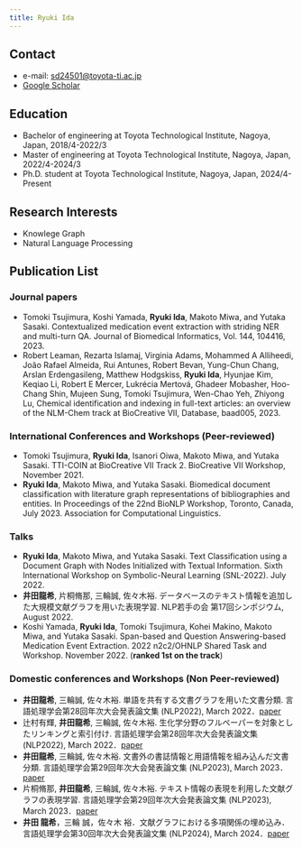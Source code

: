 ```yaml
---
title: Ryuki Ida
---
```


## Contact

- e-mail: sd24501@toyota-ti.ac.jp
- [Google Scholar](https://scholar.google.co.jp/citations?user=xeX5WPoAAAAJ&hl=ja&oi=ao)

## Education
- Bachelor of engineering at Toyota Technological Institute, Nagoya, Japan, 2018/4-2022/3
- Master of engineering at Toyota Technological Institute, Nagoya, Japan, 2022/4-2024/3
- Ph.D. student at Toyota Technological Institute, Nagoya, Japan, 2024/4-Present

## Research Interests
- Knowlege Graph
- Natural Language Processing

## Publication List

### Journal papers

- Tomoki Tsujimura, Koshi Yamada, **Ryuki Ida**, Makoto Miwa, and Yutaka Sasaki. Contextualized medication event extraction with striding NER and multi-turn QA. Journal of Biomedical Informatics, Vol. 144, 104416, 2023.
- Robert Leaman, Rezarta Islamaj, Virginia Adams, Mohammed A Alliheedi, João Rafael Almeida, Rui Antunes, Robert Bevan, Yung-Chun Chang, Arslan Erdengasileng, Matthew Hodgskiss, **Ryuki Ida**, Hyunjae Kim, Keqiao Li, Robert E Mercer, Lukrécia Mertová, Ghadeer Mobasher, Hoo-Chang Shin, Mujeen Sung, Tomoki Tsujimura, Wen-Chao Yeh, Zhiyong Lu, Chemical identification and indexing in full-text articles: an overview of the NLM-Chem track at BioCreative VII, Database, baad005, 2023.

### International Conferences and Workshops (Peer-reviewed)
- Tomoki Tsujimura, **Ryuki Ida**, Isanori Oiwa, Makoto Miwa, and Yutaka Sasaki. TTI-COIN at BioCreative VII Track 2. BioCreative VII Workshop, November 2021.
- **Ryuki Ida**, Makoto Miwa, and Yutaka Sasaki. Biomedical document classification with literature graph representations of bibliographies and entities. In Proceedings of the 22nd BioNLP Workshop, Toronto, Canada, July 2023. Association for Computational Linguistics.

### Talks

- **Ryuki Ida**, Makoto Miwa, and Yutaka Sasaki. Text Classification using a Document Graph with Nodes Initialized with Textual Information. Sixth International Workshop on Symbolic-Neural Learning (SNL-2022). July 2022.
- **井田龍希**, 片桐脩那, 三輪誠, 佐々木裕. データベースのテキスト情報を追加した大規模文献グラフを用いた表現学習. NLP若手の会 第17回シンポジウム, August 2022.
- Koshi Yamada, **Ryuki Ida**, Tomoki Tsujimura, Kohei Makino, Makoto Miwa, and Yutaka Sasaki. Span-based and Question Answering-based Medication Event Extraction. 2022 n2c2/OHNLP Shared Task and Workshop. November 2022. (**ranked 1st on the track**)

### Domestic conferences and Workshops (Non Peer-reviewed)

- **井田龍希**, 三輪誠, 佐々木裕. 単語を共有する文書グラフを用いた文書分類. 言語処理学会第28回年次大会発表論文集 (NLP2022), March 2022．[paper](https://www.anlp.jp/proceedings/annual_meeting/2022/pdf_dir/C3-1.pdf)
- 辻村有輝, **井田龍希**, 三輪誠, 佐々木裕. 生化学分野のフルペーパーを対象としたリンキングと索引付け. 言語処理学会第28回年次大会発表論文集 (NLP2022), March 2022．[paper](https://www.anlp.jp/proceedings/annual_meeting/2022/pdf_dir/PH3-4.pdf)
- **井田龍希**, 三輪誠, 佐々木裕. 文書外の書誌情報と用語情報を組み込んだ文書分類. 言語処理学会第29回年次大会発表論文集 (NLP2023), March 2023．[paper](https://www.anlp.jp/proceedings/annual_meeting/2023/pdf_dir/C11-3.pdf)
- 片桐脩那, **井田龍希**, 三輪誠, 佐々木裕. テキスト情報の表現を利用した文献グラフの表現学習. 言語処理学会第29回年次大会発表論文集 (NLP2023), March 2023．[paper](https://www.anlp.jp/proceedings/annual_meeting/2023/pdf_dir/Q2-10.pdf)
- **井田 龍希**，三輪 誠，佐々木 裕．文献グラフにおける多項関係の埋め込み．言語処理学会第30回年次大会発表論文集 (NLP2024), March 2024．[paper](https://www.anlp.jp/proceedings/annual_meeting/2024/pdf_dir/P10-17.pdf)
